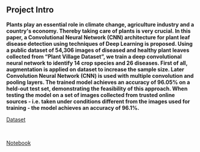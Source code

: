 <h2>Project Intro</h2>
<b>Plants play an essential role in climate change, agriculture industry and a country's economy. Thereby taking care of plants is very crucial. In this paper, a Convolutional Neural Network (CNN) architecture for plant leaf disease detection using techniques of Deep Learning is proposed. Using a public dataset of 54,306 images of diseased and healthy plant leaves collected from “Plant Village Dataset”, we train a deep convolutional neural network to identify 14 crop species and 26 diseases. First of all, augmentation is applied on dataset to increase the sample size. Later Convolution Neural Network (CNN) is used with multiple convolution and pooling layers. The trained model achieves an accuracy of 96.05% on a held-out test set, demonstrating the feasibility of this approach. When testing the model on a set of images collected from trusted online sources - i.e. taken under conditions different from the images used for training - the model achieves an accuracy of 96.1%.</b>

<br>

<a href = "https://drive.google.com/uc?id=18DbC6Xj4NP-hLzI14WuMaAEyq482vNfn">Dataset</a>

<br>

<a href = "https://colab.research.google.com/drive/1EmpIFEuW4GU7RDWOsBTXgpqmQoWqDe77?usp=sharing">Notebook</a>
